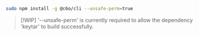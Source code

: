 ```bash
sudo npm install -g @c6o/cli --unsafe-perm=true
```

> [!WIP]
> '--unsafe-perm' is currently required to allow the dependency 'keytar' to build successfully.